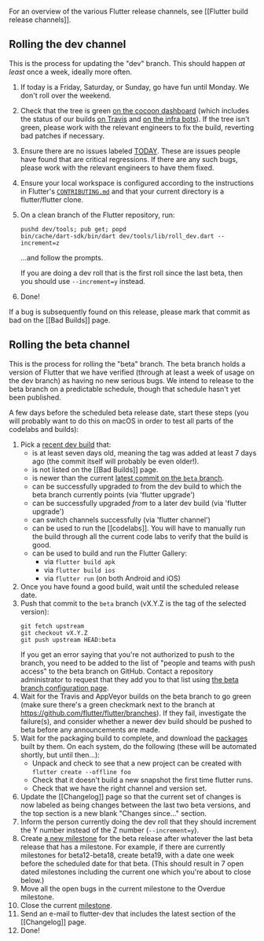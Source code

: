For an overview of the various Flutter release channels, see [[Flutter build release channels]].

## Rolling the dev channel

This is the process for updating the "dev" branch. This should happen _at least_ once a week, ideally more often.

1. If today is a Friday, Saturday, or Sunday, go have fun until Monday. We don't roll over the weekend.
1. Check that the tree is green [on the cocoon dashboard](https://flutter-dashboard.appspot.com/build.html) (which includes the status of our builds [on Travis](https://travis-ci.org/flutter/flutter/builds) and [on the infra bots](https://build.chromium.org/p/client.flutter/waterfall)). If the tree isn't green, please work with the relevant engineers to fix the build, reverting bad patches if necessary.
1. Ensure there are no issues labeled [TODAY](https://github.com/flutter/flutter/labels/%E2%9A%A0%20TODAY). These are issues people have found that are critical regressions. If there are any such bugs, please work with the relevant engineers to have them fixed.
1. Ensure your local workspace is configured according to the instructions in Flutter's [`CONTRIBUTING.md`](https://github.com/flutter/flutter/blob/master/CONTRIBUTING.md) and that your current directory is a flutter/flutter clone.
1. On a clean branch of the Flutter repository, run:
   ```
   pushd dev/tools; pub get; popd
   bin/cache/dart-sdk/bin/dart dev/tools/lib/roll_dev.dart --increment=z
   ```
   ...and follow the prompts.

   If you are doing a dev roll that is the first roll since the last beta, then you should use `--increment=y` instead.
1. Done!

If a bug is subsequently found on this release, please mark that commit as bad on the [[Bad Builds]] page.


## Rolling the beta channel

This is the process for rolling the "beta" branch. The beta branch holds a version of Flutter that we have verified (through at least a week of usage on the dev branch) as having no new serious bugs. We intend to release to the beta branch on a predictable schedule, though that schedule hasn't yet been published.

A few days before the scheduled beta release date, start these steps (you will probably want to do this on macOS in order to test all parts of the codelabs and builds):

1. Pick a [recent dev build](https://github.com/flutter/flutter/tags) that:
    * is at least seven days old, meaning the tag was added at least 7 days ago (the commit itself will probably be even older!).
    * is not listed on the [[Bad Builds]] page.
    * is newer than the current [latest commit on the `beta` branch](https://github.com/flutter/flutter/commits/beta).
    * can be successfully upgraded _to_ from the dev build to which the beta branch currently points (via 'flutter upgrade')
    * can be successfully upgraded _from_ to a later dev build (via 'flutter upgrade')
    * can switch channels successfully (via 'flutter channel')
    * can be used to run the [[codelabs]]. You will have to manually run the build through all the current code labs to verify that the build is good.
    * can be used to build and run the Flutter Gallery:
        * via `flutter build apk`
        * via `flutter build ios`
        * via `flutter run` (on both Android and iOS)
1. Once you have found a good build, wait until the scheduled release date.
1. Push that commit to the `beta` branch (vX.Y.Z is the tag of the selected version):
   ```
   git fetch upstream
   git checkout vX.Y.Z
   git push upstream HEAD:beta
   ```
   If you get an error saying that you're not authorized to push to the branch, you need to be added to the list of "people and teams with push access" to the beta branch on GitHub. Contact a repository administrator to request that they add you to that list using [the beta branch configuration page](https://github.com/orgs/flutter/teams/beta-pushers/members).
1. Wait for the Travis and AppVeyor builds on the beta branch to go green (make sure there's a green checkmark next to the branch at https://github.com/flutter/flutter/branches).  If they fail, investigate the failure(s), and consider whether a newer dev build should be pushed to beta before any announcements are made.
1. Wait for the packaging build to complete, and download the [packages](https://flutter.io/sdk-archive/) built by them. On each system, do the following (these will be automated shortly, but until then...):
   - Unpack and check to see that a new project can be created with `flutter create --offline foo`
   - Check that it doesn't build a new snapshot the first time flutter runs.
   - Check that we have the right channel and version set.
1. Update the [[Changelog]] page so that the current set of changes is now labeled as being changes between the last two beta versions, and the top section is a new blank "Changes since..." section.
1. Inform the person currently doing the dev roll that they should increment the Y number instead of the Z number (`--increment=y`).
1. Create [a new milestone](https://github.com/flutter/flutter/milestones/new) for the beta release after whatever the last beta release that has a milestone. For example, if there are currently milestones for beta12-beta18, create beta19, with a date one week before the scheduled date for that beta. (This should result in 7 open dated milestones including the current one which you're about to close below.)
1. Move all the open bugs in the current milestone to the Overdue milestone.
1. Close the current [milestone](https://github.com/flutter/flutter/milestones?direction=asc&sort=due_date&state=open).
1. Send an e-mail to flutter-dev that includes the latest section of the [[Changelog]] page.
1. Done!